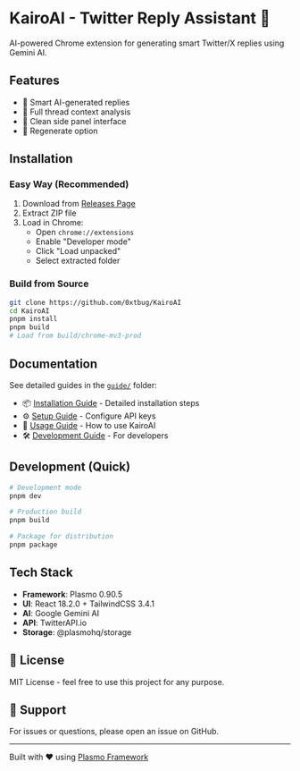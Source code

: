 # KairoAI - Twitter Reply Assistant 🤖

AI-powered Chrome extension for generating smart Twitter/X replies using Gemini AI.

## Features

- 🎯 Smart AI-generated replies
- 💬 Full thread context analysis
- 🎨 Clean side panel interface
- 🔄 Regenerate option

## Installation

### Easy Way (Recommended)

1. Download from [Releases Page](https://github.com/0xtbug/KairoAI/releases)
2. Extract ZIP file
3. Load in Chrome:
   - Open `chrome://extensions`
   - Enable "Developer mode"
   - Click "Load unpacked"
   - Select extracted folder

### Build from Source

```bash
git clone https://github.com/0xtbug/KairoAI
cd KairoAI
pnpm install
pnpm build
# Load from build/chrome-mv3-prod
```

## Documentation

See detailed guides in the [`guide/`](./guide) folder:

- 📦 [Installation Guide](./guide/INSTALLATION.md) - Detailed installation steps
- ⚙️ [Setup Guide](./guide/SETUP.md) - Configure API keys
- 📖 [Usage Guide](./guide/USAGE.md) - How to use KairoAI
- 🛠️ [Development Guide](./guide/DEVELOPMENT.md) - For developers

## Development (Quick)

```bash
# Development mode
pnpm dev

# Production build
pnpm build

# Package for distribution
pnpm package
```

## Tech Stack

- **Framework**: Plasmo 0.90.5
- **UI**: React 18.2.0 + TailwindCSS 3.4.1
- **AI**: Google Gemini AI
- **API**: TwitterAPI.io
- **Storage**: @plasmohq/storage

## 📝 License

MIT License - feel free to use this project for any purpose.

## 📧 Support

For issues or questions, please open an issue on GitHub.

---

Built with ❤️ using [Plasmo Framework](https://docs.plasmo.com/)
